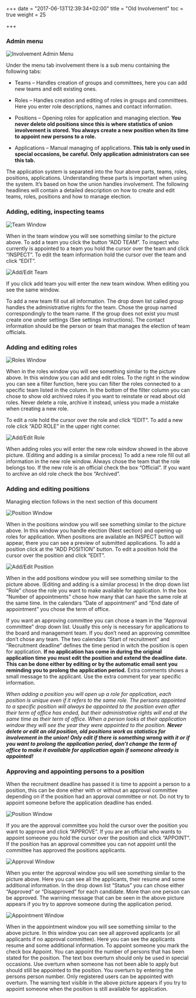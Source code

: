 +++
date = "2017-06-13T12:39:34+02:00"
title = "Old Involvement"
toc = true
weight = 25

+++
### Admin menu

![Involvement Admin Menu](/images/moore/involvement_menu.png)

Under the menu tab involvement there is a sub menu containing the following
tabs:

-  Teams – Handles creation of groups and committees, here you can add new teams
and edit existing ones.

- Roles – Handles creation and editing of roles in groups and committees. Here
you enter role descriptions, names and contact information.

- Positions – Opening roles for application and managing election. **You never
delete old positions since this is where statistics of union involvement is
stored. You always create a new position when its time to appoint new persons
to a role.**

- Applications – Manual managing of applications. **This tab is only used in
special occasions, be careful. Only application administrators can see this tab.**

The application system is separated into the four above parts, teams, roles,
positions, applications. Understanding these parts is important when using the
system. It’s based on how the union handles involvement. The following headlines
will contain a detailed description on how to create and edit teams, roles,
positions and how to manage election.

### Adding, editing, inspecting teams

![Team Window](/images/moore/headline_teams.png)

When in the team window you will see something similar to the picture above. To
add a team you click the button “ADD TEAM”. To inspect who currently is
appointed to a team you hold the cursor over the team and click “INSPECT”. To
edit the team information hold the cursor over the team and click “EDIT”.

![Add/Edit Team](/images/moore/add_team.png)

If you click add team you will enter the new team window. When editing you see
the same window.

To add a new team fill out all information. The drop down list called group
handles the administrative rights for the team. Chose the group named
correspondingly to the team name. If the group does not exist you must create
one under settings (See settings instructions). The contact information should
be the person or team that manages the election of team officials.

### Adding and editing roles

![Roles Window](/images/moore/headline_roles.png)

When in the roles window you will see something similar to the picture above. In
this window you can add and edit roles. To the right in the window you can see a
filter function, here you can filter the roles connected to a specific team
listed in the column. In the bottom of the filter column you can chose to show
old archived roles if you want to reinstate or read about old roles. Never
delete a role, archive it instead, unless you made a mistake when creating a new
role.

To edit a role hold the cursor over the role and click “EDIT”. To add a new role
click “ADD ROLE” in the upper right corner.

![Add/Edit Role](/images/moore/add_role.png)

When adding roles you will enter the new role window showed in the above
picture. (Editing and adding is a similar process) To add a new role fill out
all information in the new role window. Always chose the team that the role
belongs too. If the new role is an official check the box “Official”. If you
want to archive an old role check the box “Archived”.

### Adding and editing positions

Managing election follows in the next section of this document

![Position Window](/images/moore/headline_positions.png)

When in the positions window you will see something similar to the picture
above. In this window you handle election (Nest section) and opening up roles
for application. When positions are available an INSPECT button will appear,
there you can see a preview of submitted applications. To add a position click
at the “ADD POSITION” button. To edit a position hold the cursor over the
position and click “EDIT”.

![Add/Edit Position](/images/moore/add_position.png)

When in the add positions window you will see something similar to the picture
above. (Editing and adding is a similar process) In the drop down list “Role”
chose the role you want to make available for application. In the box “Number of
appointments” chose how many that can have the same role at the same time. In
the calendars “Date of appointment” and “End date of appointment” you chose the
term of office.

If you want an approving committee you can chose a team in the “Approval
committee” drop down list. Usually this only is necessary for applications to
the board and management team. If you don’t need an approving committee don’t
chose any team. The two calendars “Start of recruitment” and “Recruitment
deadline” defines the time period in witch the position is open for application.
**If no application has come in during the original application time you must
edit the position and extend the deadline date. This can be done either by
editing or by the automatic email sent you reminding you to prolong the
application period.** Extra comments shows a small message to the applicant. Use
the extra comment for year specific information.

_When adding a position you will open up a role for application, each position
is unique even if it refers to the same role. The persons appointed to a
specific position will always be appointed to the position even after their
term of office has ended, but their administrative rights will end at the same
time as their term of office. When a person looks at their application window
they will see the year they were appointed to the position. **Never delete or
edit an old position, old positions work as statistics for involvement in the
union! Only edit if there is something wrong with it or if you want to prolong
the application period, don’t change the term of office to make it available
for application again if someone already is appointed!**_

### Approving and appointing persons to a position

When the recruitment deadline has passed it is time to appoint a person to a
position, this can be done either with or without an approval committee
depending on if the position had an approval committee or not. Do not try to
appoint someone before the application deadline has ended.

![Position Window](/images/moore/headline_positions.png)

If you are the approval committee you hold the cursor over the position you want
to approve and click “APPROVE”. If you are an official who wants to appoint
someone you hold the cursor over the position and click “APPOINT”. If the
position has an approval committee you can not appoint until the committee has
approved the positions applicants.

![Approval Window](/images/moore/approve.png)

When you enter the approval window you will see something similar to the picture
above. Here you can see all the applicants, their resume and some additional
information. In the drop down list “Status” you can chose either “Approved” or
“Disapproved” for each candidate. More than one person can be approved. The
warning message that can be seen in the above picture appears if you try to
approve someone during the application period.

![Appointment Window](/images/moore/appoint.png)

When in the appointment window you will see something similar to the above
picture. In this window you can see all approved applicants (or all applicants
if no approval committee). Here you can see the applicants resume and some
additional information. To appoint someone you mark the check box Appoint. You
can appoint the number of persons that has been stated for the position. The
text box overturn should only be used in special occasions. Use overturn when
someone has not been able to apply but should still be appointed to the
position. You overturn by entering the persons person number. Only registered
users can be appointed with overturn. The warning text visible in the above
picture appears if you try to appoint someone when the position is still
available for application.
